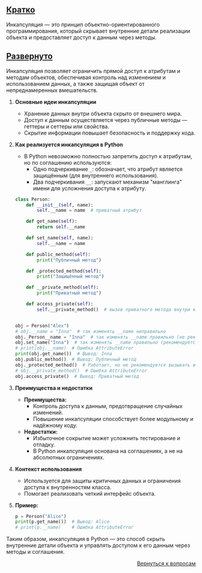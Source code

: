 ## <u>Кратко</u>

Инкапсуляция — это принцип объектно-ориентированного программирования, который скрывает внутренние детали реализации
объекта и предоставляет доступ к данным через методы.

## <u>Развернуто</u>

Инкапсуляция позволяет ограничить прямой доступ к атрибутам и методам объектов, обеспечивая контроль над изменением и
использованием данных, а также защищая объект от непреднамеренных вмешательств.

1. **Основные идеи инкапсуляции**
    - Хранение данных внутри объекта скрыто от внешнего мира.
    - Доступ к данным осуществляется через публичные методы — геттеры и сеттеры или свойства.
    - Скрытие информации повышает безопасность и поддержку кода.

2. **Как реализуется инкапсуляция в Python**
    - В Python невозможно полностью запретить доступ к атрибутам, но по соглашению используются:
        - Одно подчеркивание `_`: обозначает, что атрибут является защищённым (для внутреннего использования).
        - Два подчеркивания `__`: запускают механизм "манглинга" имени для усложнения доступа к атрибуту.
   
    ```python
    class Person:
        def __init__(self, name):
            self.__name = name  # приватный атрибут

        def get_name(self):
            return self.__name

        def set_name(self, name):
            self.__name = name

        def public_method(self):
            print("Публичный метод")

        def _protected_method(self):
            print("Защищённый метод")

        def __private_method(self):
            print("Приватный метод")

        def access_private(self):
            self.__private_method()  # вызов приватного метода внутри класса


    obj = Person("Alex")
    # obj.__name = "Inna"  # так изменять __name неправильно
    obj._Person__name = "Inna"  # так изменять __name правильно (не рекомендуется)
    obj.set_name("Inna")  # так изменять __name правильно (рекомендуется)
    # print(obj.__name)  # Ошибка AttributeError
    print(obj.get_name())  # Вывод: Inna
    obj.public_method()  # Вывод: Публичный метод
    obj._protected_method()  # Работает, но не рекомендуется вызывать извне
    # obj.__private_method()  # Ошибка AttributeError
    obj.access_private()  # Вывод: Приватный метод
    ```

3. **Преимущества и недостатки**
    - **Преимущества:**
        - Контроль доступа к данным, предотвращение случайных изменений.
        - Повышение инкапсуляции способствует более модульному и надёжному коду.
    - **Недостатки:**
        - Избыточное сокрытие может усложнить тестирование и отладку.
        - В Python инкапсуляция основана на соглашениях, а не на абсолютных ограничениях.

4. **Контекст использования**
    - Используется для защиты критичных данных и ограничения доступа к внутренностям класса.
    - Помогает реализовать четкий интерфейс объекта.

5. **Пример:**
    ```python
    p = Person("Alice")
    print(p.get_name())  # Вывод: Alice
    # print(p.__name)    # Ошибка AttributeError
    ```

Таким образом, инкапсуляция в Python — это способ скрыть внутренние детали объекта и управлять доступом к его данным
через методы и соглашения.

<div align="right">

[Вернуться к вопросам](../Вопросы.md)

</div>
